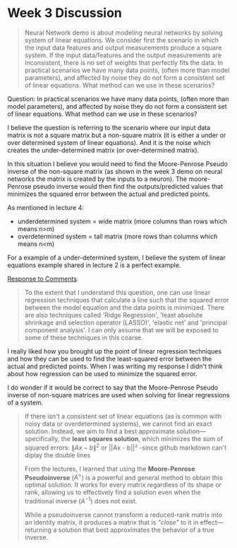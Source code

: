 # Week 3 Discussion

> Neural Network demo is about modeling neural networks by solving system of linear equations. We consider first the scenario in which the input data features and output measurements produce a square system. If the input data/features and the output measurements are inconsistent, there is no set of weights that perfectly fits the data. In practical scenarios we have many data points, (often more than model parameters), and affected by noise they do not form a consistent set of linear equations. What method can we use in these scenarios?

Question: In practical scenarios we have many data points, (often more than model parameters), and affected by noise they do not form a consistent set of linear equations. What method can we use in these scenarios?

I believe the question is referring to the scenario where our input data matrix is not a square matrix but a non-square matrix (it is either a under or over determined system of linear equations). And it is the noise which creates the under-determined matrix (or over-determined matrix).

In this situation I believe you would need to find the Moore-Penrose Pseudo inverse of the non-square matrix (as shown in the week 3 demo on neural networks the matrix is created by the inputs to a neuron). The moore-Penrose pseudo inverse would then find the outputs/predicted values that minimizes the squared error between the actual and predicted points. 

As mentioned in lecture 4:

* underdetermined system = wide matrix (more columns than rows which means n>m)
* overdetermined system = tall matrix (more rows than columns which means n<m)

For a example of a under-determined system, I believe the system of linear equations example shared in lecture 2 is a perfect example. 

<ins> Response to Comments </ins>

> To the extent that I understand this question, one can use linear regression techniques that calculate a line such that the squared error between the model equation and the data points is minimized.  There are also techniques called 'Ridge Regression', 'least absolute shrinkage and selection operator (LASSO)', 'elastic net' and 'principal component analysis'.  I can only assume that we will be exposed to some of these techniques in this coarse.

I really liked how you brought up the point of linear regression techniques and how they can be used to find the least-squared error between the actual and predicted points. When I was writing my response I didn't think about how regression can be used to minimize the squared error.

I do wonder if it would be correct to say that the Moore-Penrose Pseudo inverse of non-square matrices are used when solving for linear regressions of a system.

> If there isn't a consistent set of linear equations (as is common with noisy data or overdetermined systems), we cannot find an exact solution. Instead, we aim to find a best approximate solution—specifically, the **least squares solution**, which minimizes the sum of squared errors: $\|Ax - b\|^2$ or ||Ax - b||² -since github markdown can't diplay the double lines
> 
> From the lectures, I learned that using the **Moore-Penrose Pseudoinverse** ($A^+$) is a powerful and general method to obtain this optimal solution. It works for every matrix regardless of its shape or rank, allowing us to effectively find a solution even when the traditional inverse ($A^{-1}$) does not exist.
> 
> While a pseudoinverse cannot transform a reduced-rank matrix into an identity matrix, it produces a matrix that is *"close"* to it in effect—returning a solution that best approximates the behavior of a true inverse.

